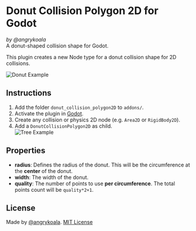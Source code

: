 # Donut Collision Polygon 2D for Godot
_by @angrykoala_    
A donut-shaped collision shape for Godot.

This plugin creates a new Node type for a donut collision shape for 2D collisions.

![Donut Example](screenshots/donut_example.png)


## Instructions

1. Add the folder `donut_collision_polygon2D` to `addons/`.
2. Activate the plugin in [Godot](https://docs.godotengine.org/en/stable/tutorials/plugins/editor/installing_plugins.html).
3. Create any collision or physics 2D node (e.g. `Area2D` or `RigidBody2D`).
4. Add a `DonutCollisionPolygon2D` as child.    
![Tree Example](screenshots/tree_example.png)

## Properties

* **radius**: Defines the radius of the donut. This will be the circumference at the **center** of the donut.
* **width**: The width of the donut.
* **quality**: The number of points to use **per circumference**. The total points count will be `quality*2+1`. 

## License
Made by [@angrykoala](https://github.com/angrykoala). [MIT License](LICENSE)
